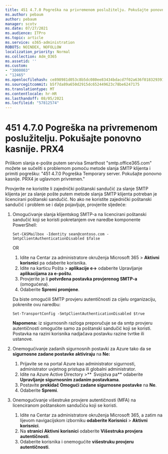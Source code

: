 ```yaml
---
title: 451 4.7.0 Pogreška na privremenom poslužitelju. Pokušajte ponovno kasnije. PRX4
ms.author: pebaum
author: pebaum
manager: scotv
ms.date: 07/27/2021
ms.audience: ITPro
ms.topic: article
ms.service: o365-administration
ROBOTS: NOINDEX, NOFOLLOW
localization_priority: Normal
ms.collection: Adm_O365
ms.assetid: ''
ms.custom:
- "3000003"
- "12465"
ms.openlocfilehash: ce898981d053c8b5dc080ee83434bdacd7f02a636f0183293915bacdb48ba4ef
ms.sourcegitcommit: b5f7da89a650d2915dc652449623c78be6247175
ms.translationtype: MT
ms.contentlocale: hr-HR
ms.lasthandoff: 08/05/2021
ms.locfileid: "57812574"
---
```

# <a name="451-470-temporary-server-error-please-try-again-later-prx4"></a>451 4.7.0 Pogreška na privremenom poslužitelju. Pokušajte ponovno kasnije. PRX4

Prilikom slanja e-pošte putem servisa Smarthost "smtp.office365.com" možete se sučeliti s problemom pomoću metode slanja SMTP klijenta i primiti pogrešku: "451 4.7.0 Pogreška Temporary server. Pokušajte ponovno kasnije. PRX4 je uglavnom privremen." 

Provjerite ne koristite li zajednički poštanski sandučić za slanje SMTP klijenta jer za slanje pošte putem metode slanja SMTP klijenta potreban je licencirani poštanski sandučić. No ako ne koristite zajednički poštanski sandučić i problem se i dalje pojavljuje, provjerite sljedeće:

1. Omogućivanje slanja klijentskog SMTP-a na licencirani poštanski sandučić koji se koristi pokretanjem ove naredbe komponente PowerShell:

    ```Set-CASMailbox -Identity sean@contoso.com -SmtpClientAuthenticationDisabled $false```

    OR

    1. Idite na Centar za administratore okruženja Microsoft 365 > **Aktivni korisnici** pa odaberite korisnika.
    1. Idite na karticu Pošta > **aplikacije e->** odaberite Upravljanje **aplikacijama za e-poštu**. 
    1. Provjerite je li **potvrđena postavka provjerenog SMTP-a** (omogućena).
    1. Odaberite **Spremi promjene**.
    
    Da biste omogućili SMTP provjeru autentičnosti za cijelu organizaciju, pokrenite ovu naredbu:

    `Set-TransportConfig -SmtpClientAuthenticationDisabled $true`
 
    **Napomena:** iz sigurnosnih razloga preporučuje se da smtp provjeru autentičnosti omogućite samo za poštanski sandučić koji se koristi. Postavka na razini korisnika nadjačava postavku razine tvrtke ili ustanove.

2. Onemogućivanje zadanih sigurnosnih postavki za Azure tako da se **sigurnosne zadane postavke aktiviraju** na **Ne:**

    1. Prijavite se na portal Azure kao administrator sigurnosti, administrator uvjetnog pristupa ili globalni administrator.
    1. Idite na Azure Active Directory >**  Svojstva pa** odaberite **Upravljanje sigurnosnim zadanim postavkama**.
    1. Postavite **prekidač Omogući zadane sigurnosne postavke** na **Ne**.
    1. Odaberite **Spremi**.

3. Onemogućivanje višestruke provjere autentičnosti (MFA) na licenciranom poštanskom sandučiću koji se koristi.

    1. Idite na Centar za administratore okruženja Microsoft 365, a zatim na lijevom navigacijskom izborniku **odaberite Korisnici**  >  **Aktivni korisnici**.
    1. Na **stranici Aktivni korisnici** odaberite **Višestruka provjera autentičnosti**.
    1. Odaberite korisnika i onemogućite **višestruku provjeru autentičnosti**.

